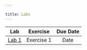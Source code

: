 ```yaml
---

title: Labs
---
```


| Lab | Exercise | Due Date | 
|:-----:|:----------:|:----------:|
|[Lab 1](https://biol203.github.io/BIOL203/Test.md)| Exercise 1| Date|
